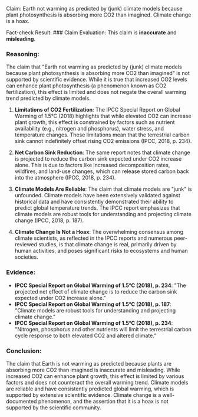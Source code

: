 Claim: Earth not warming as predicted by (junk) climate models because plant photosynthesis is absorbing more CO2 than imagined. Climate change is a hoax.

Fact-check Result: ### Claim Evaluation:
This claim is **inaccurate** and **misleading**.

### Reasoning:
The claim that "Earth not warming as predicted by (junk) climate models because plant photosynthesis is absorbing more CO2 than imagined" is not supported by scientific evidence. While it is true that increased CO2 levels can enhance plant photosynthesis (a phenomenon known as CO2 fertilization), this effect is limited and does not negate the overall warming trend predicted by climate models. 

1. **Limitations of CO2 Fertilization**: The IPCC Special Report on Global Warming of 1.5°C (2018) highlights that while elevated CO2 can increase plant growth, this effect is constrained by factors such as nutrient availability (e.g., nitrogen and phosphorus), water stress, and temperature changes. These limitations mean that the terrestrial carbon sink cannot indefinitely offset rising CO2 emissions (IPCC, 2018, p. 234).

2. **Net Carbon Sink Reduction**: The same report notes that climate change is projected to reduce the carbon sink expected under CO2 increase alone. This is due to factors like increased decomposition rates, wildfires, and land-use changes, which can release stored carbon back into the atmosphere (IPCC, 2018, p. 234).

3. **Climate Models Are Reliable**: The claim that climate models are "junk" is unfounded. Climate models have been extensively validated against historical data and have consistently demonstrated their ability to predict global temperature trends. The IPCC report emphasizes that climate models are robust tools for understanding and projecting climate change (IPCC, 2018, p. 187).

4. **Climate Change Is Not a Hoax**: The overwhelming consensus among climate scientists, as reflected in the IPCC reports and numerous peer-reviewed studies, is that climate change is real, primarily driven by human activities, and poses significant risks to ecosystems and human societies.

### Evidence:
- **IPCC Special Report on Global Warming of 1.5°C (2018), p. 234**: "The projected net effect of climate change is to reduce the carbon sink expected under CO2 increase alone."
- **IPCC Special Report on Global Warming of 1.5°C (2018), p. 187**: "Climate models are robust tools for understanding and projecting climate change."
- **IPCC Special Report on Global Warming of 1.5°C (2018), p. 234**: "Nitrogen, phosphorus and other nutrients will limit the terrestrial carbon cycle response to both elevated CO2 and altered climate."

### Conclusion:
The claim that Earth is not warming as predicted because plants are absorbing more CO2 than imagined is inaccurate and misleading. While increased CO2 can enhance plant growth, this effect is limited by various factors and does not counteract the overall warming trend. Climate models are reliable and have consistently predicted global warming, which is supported by extensive scientific evidence. Climate change is a well-documented phenomenon, and the assertion that it is a hoax is not supported by the scientific community.